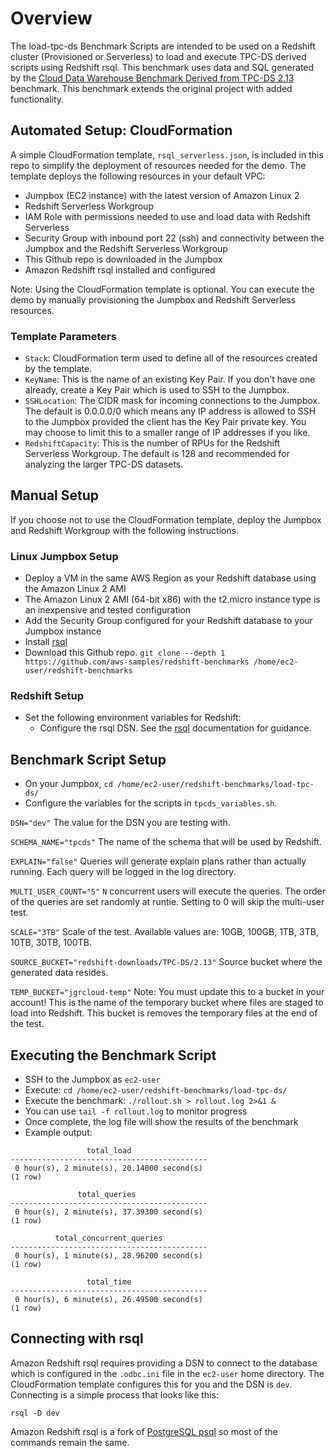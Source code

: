 # Overview
The load-tpc-ds Benchmark Scripts are intended to be used on a Redshift cluster (Provisioned or Serverless) to load and execute TPC-DS derived scripts using Redshift rsql. This benchmark uses data and SQL generated by the [Cloud Data Warehouse Benchmark Derived from TPC-DS 2.13](https://github.com/awslabs/amazon-redshift-utils/tree/master/src/CloudDataWarehouseBenchmark/Cloud-DWB-Derived-from-TPCDS) benchmark. This benchmark extends the original project with added functionality.

## Automated Setup: CloudFormation
A simple CloudFormation template, `rsql_serverless.json`, is included in this repo to simplify the deployment of resources needed for the demo. The template deploys the following resources in your default VPC:
- Jumpbox (EC2 instance) with the latest version of Amazon Linux 2
- Redshift Serverless Workgroup
- IAM Role with permissions needed to use and load data with Redshift Serverless
- Security Group with inbound port 22 (ssh) and connectivity between the Jumpbox and the Redshift Serverless Workgroup
- This Github repo is downloaded in the Jumpbox
- Amazon Redshift rsql installed and configured

Note: Using the CloudFormation template is optional. You can execute the demo by manually provisioning the Jumpbox and Redshift Serverless resources.

### Template Parameters
- `Stack`: CloudFormation term used to define all of the resources created by the template.
- `KeyName`: This is the name of an existing Key Pair. If you don't have one already, create a Key Pair which is used to SSH to the Jumpbox.
- `SSHLocation`: The CIDR mask for incoming connections to the Jumpbox. The default is 0.0.0.0/0 which means any IP address is allowed to SSH to the Jumpbox provided the client has the Key Pair private key. You may choose to limit this to a smaller range of IP addresses if you like.
- `RedshiftCapacity`: This is the number of RPUs for the Redshift Serverless Workgroup. The default is 128 and recommended for analyzing the larger TPC-DS datasets.


## Manual Setup
If you choose not to use the CloudFormation template, deploy the Jumpbox and Redshift Workgroup with the following instructions.

### Linux Jumpbox Setup
- Deploy a VM in the same AWS Region as your Redshift database using the Amazon Linux 2 AMI 
- The Amazon Linux 2 AMI (64-bit x86) with the t2.micro instance type is an inexpensive and tested configuration
- Add the Security Group configured for your Redshift database to your Jumpbox instance
- Install [rsql](https://docs.aws.amazon.com/redshift/latest/mgmt/rsql-query-tool-getting-started.html)
- Download this Github repo. `git clone --depth 1 https://github.com/aws-samples/redshift-benchmarks /home/ec2-user/redshift-benchmarks`

### Redshift Setup
- Set the following environment variables for Redshift:
  - Configure the rsql DSN. See the [rsql](https://docs.aws.amazon.com/redshift/latest/mgmt/rsql-query-tool-getting-started.html) documentation for guidance.

## Benchmark Script Setup
- On your Jumpbox, `cd /home/ec2-user/redshift-benchmarks/load-tpc-ds/`
- Configure the variables for the scripts in `tpcds_variables.sh`.

`DSN="dev"`
The value for the DSN you are testing with.

`SCHEMA_NAME="tpcds"`
The name of the schema that will be used by Redshift.

`EXPLAIN="false"`
Queries will generate explain plans rather than actually running. Each query will be logged in the log directory.

`MULTI_USER_COUNT="5"`
`N` concurrent users will execute the queries. The order of the queries are set randomly at runtie. Setting to 0 will skip the multi-user test.

`SCALE="3TB"`
Scale of the test. Available values are: 10GB, 100GB, 1TB, 3TB, 10TB, 30TB, 100TB.

`SOURCE_BUCKET="redshift-downloads/TPC-DS/2.13"`
Source bucket where the generated data resides.

`TEMP_BUCKET="jgrcloud-temp"`
Note: You must update this to a bucket in your account!
This is the name of the temporary bucket where files are staged to load into Redshift. This bucket is removes the temporary files at the end of the test.

## Executing the Benchmark Script
- SSH to the Jumpbox as `ec2-user`
- Execute: `cd /home/ec2-user/redshift-benchmarks/load-tpc-ds/`
- Execute the benchmark: `./rollout.sh > rollout.log 2>&1 &`
- You can use `tail -f rollout.log` to monitor progress
- Once complete, the log file will show the results of the benchmark
- Example output:
```
                 total_load                 
--------------------------------------------
 0 hour(s), 2 minute(s), 20.14000 second(s)
(1 row)

               total_queries                
--------------------------------------------
 0 hour(s), 2 minute(s), 37.39300 second(s)
(1 row)

          total_concurrent_queries          
--------------------------------------------
 0 hour(s), 1 minute(s), 28.96200 second(s)
(1 row)

                 total_time                 
--------------------------------------------
 0 hour(s), 6 minute(s), 26.49500 second(s)
(1 row)
```

## Connecting with rsql
Amazon Redshift rsql requires providing a DSN to connect to the database which is configured in the `.odbc.ini` file in the `ec2-user` home directory. The CloudFormation template configures this for you and the DSN is `dev`. Connecting is a simple process that looks like this:
```
rsql -D dev
```
Amazon Redshift rsql is a fork of [PostgreSQL psql](https://www.postgresql.org/docs/current/app-psql.html) so most of the commands remain the same. 
